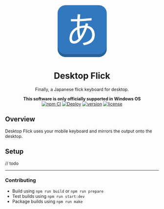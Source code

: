 <div align="center">
    <img src="https://raw.githubusercontent.com/Katsute/Desktop-Flick/main/logo.png" alt="Logo" width="175" height="175">
    <h1>Desktop Flick</h1>
    <p>Finally, a Japanese flick keyboard for desktop.</p>
    <b>This software is only officially supported in Windows OS</b>
    <br />
    <a href="https://github.com/Katsute/Desktop-Flick/actions/workflows/npm_ci.yml"><img src="https://github.com/Katsute/Desktop-Flick/workflows/npm%20CI/badge.svg" title="npm CI"></a>
    <a href="https://github.com/Katsute/Desktop-Flick/actions/workflows/deploy.yml"><img src="https://github.com/Katsute/Desktop-Flick/workflows/Deploy/badge.svg" title="Deploy"></a>
    <a href="https://github.com/Katsute/Desktop-Flick/releases"><img title="version" src="https://img.shields.io/github/v/release/Katsute/Desktop-Flick"></a>
    <a href="https://github.com/Katsute/Desktop-Flick/blob/main/LICENSE"><img title="license" src="https://img.shields.io/github/license/Katsute/Desktop-Flick"></a>
    <br />
</div>

## Overview

Desktop Flick uses your mobile keyboard and mirrors the output onto the desktop.

## Setup

// todo

<hr>

### Contributing

- Build using `npm run build` or `npm run prepare`
- Test builds using `npm run start:dev`
- Package builds using `npm run make`
